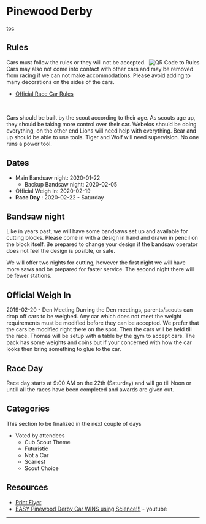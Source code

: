 <!-- Title: Pinewood Derby -->
# <i class="fas fa-car-side"></i> Pinewood Derby #

<style>
img[alt='QR Code to Rules']
{
float:right;
margin:0;
padding:0;
}
</style>
[toc](toc)

## <i class="fas fa-pencil-ruler"></i> Rules ##

![QR Code to Rules](/cgi-bin/qrc.cgi?size=128&path=events/2019-2020/pinewood-derby/rules.md)
Cars must follow the rules or they will not be accepted. Cars may also not come into contact with other cars and may be removed from racing if we can not make accommodations. Please avoid adding to many decorations on the sides of the cars.

* [Official Race Car Rules](rules.md)



<br style="clear:both">

Cars should be built by the scout according to their age. As scouts age up, they should be taking more control over their car. Webelos should be doing everything, on the other end Lions will need help with everything. Bear and up should be able to use tools. Tiger and Wolf will need supervision. No one runs a power tool.

## <i class="far fa-calendar-alt"></i> Dates ##

* <i class="fas fa-cut"></i> Main Bandsaw night: 2020-01-22
    * Backup Bandsaw night: 2020-02-05
* <i class="fas fa-weight"></i> Official Weigh In: 2020-02-19
* <i class="fas fa-car"></i> **Race Day** : 2020-02-22 - Saturday

## <i class="fas fa-cut"></i> Bandsaw night ##
Like in years past, we will have some bandsaws set up and available for cutting blocks. Please come in with a design in hand and drawn in pencil on the block itself. Be prepared to change your design if the bandsaw operator does not feel the design is posible, or safe.

We will offer two nights for cutting, however the first night we will have more saws and be prepared for faster service. The second night there will be fewer stations.

## <i class="fas fa-weight"></i> Official Weigh In ##
2019-02-20 - Den Meeting
Durring the Den meetings, parents/scouts can drop off cars to be weighed. Any car which does not meet the weight requirements must be modified before they can be accepted. We prefer that the cars be modified right there on the spot. Then the cars will be held till the race. Thomas will be setup with a table by the gym to accept cars. The pack has some weights and coins but if your concerned with how the car looks then bring something to glue to the car.

## <i class="fas fa-car"></i> Race Day ##

Race day starts at 9:00 AM on the 22th (Saturday) and will go till Noon or untill all the races have been completed and awards are given out.

## <i class="fas fa-trophy"></i> Categories ##
This section to be finalized in the next couple of days

* Voted by attendees
    * <i class="fas fa-paw"></i> Cub Scout Theme
    * <i class="fas fa-space-shuttle"></i> Futuristic
    * <i class="fas fa-horse"></i> Not a Car
    * <i class="fas fa-ghost"></i> Scariest
    * <i class="fas fa-users"></i> Scout Choice

## Resources ##
* [Print Flyer](PinewoodDerbyFlyer2020.pdf)
* [EASY Pinewood Derby Car WINS using Science!!!](https://www.youtube.com/watch?v=-RjJtO51ykY) - youtube

----

<i class="fas fa-tree"></i>
<i class="fas fa-arrow-right"></i>
<i class="fas fa-cube"></i>
<i class="fas fa-arrow-right"></i>
<i class="fas fa-car-side"></i>
<i class="fas fa-arrow-right"></i>
<i class="fas fa-stopwatch"></i>
<i class="fas fa-arrow-right"></i>
<i class="fas fa-trophy"></i>
